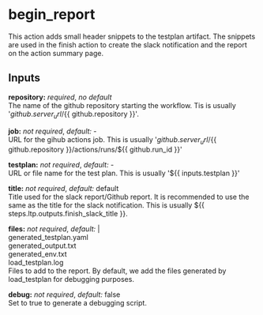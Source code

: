 # begin_report
This action adds small header snippets to the testplan artifact. The snippets
are used in the finish action to create the slack notification and the report
on the action summary page.

## Inputs
**repository:** *required*, *no default*  
The name of the github repository starting the workflow. Tis is usually
'${{ github.server_url }}/${{ github.repository }}'.

**job:** *not required*, *default:* -  
URL for the gihub actions job. This is usually '${{ github.server_url }}/${{ github.repository }}/actions/runs/${{ github.run_id }}'

**testplan:** *not required*, *default:* -  
URL or file name for the test plan. This is usually '${{ inputs.testplan }}' 

**title:** *not required*, *default:* default  
Title used for the slack report/Github report. It is recommended to use the
same as the title for the slack notification. This is usually
${{ steps.ltp.outputs.finish_slack_title }}.

**files:** *not required*, *default:* |  
     generated_testplan.yaml  
     generated_output.txt  
     generated_env.txt  
     load_testplan.log  
Files to add to the report. By default, we add the files generated by
load_testplan for debugging purposes.

**debug:** *not required*, *default:* false  
Set to true to generate a debugging script.

